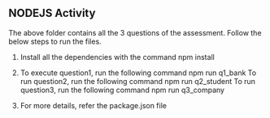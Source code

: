 ## NODEJS Activity

The above folder contains all the 3 questions of the assessment. Follow the below steps to run the files.

1. Install all the dependencies with the command
   npm install

2. To execute question1, run the following command 
   npm run q1_bank
   To run question2, run the following command
   npm run q2_student
   To run question3, run the following command
   npm run q3_company

3. For more details, refer the package.json file
